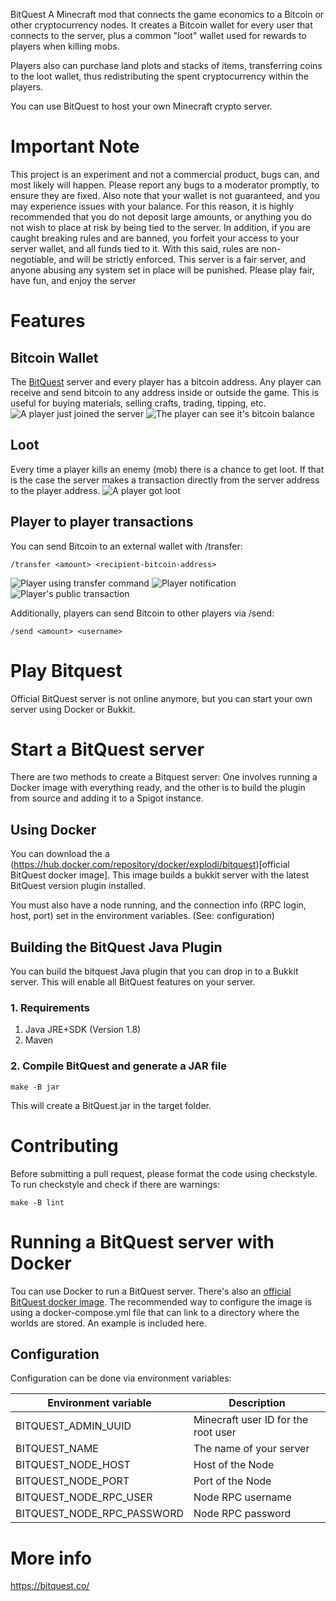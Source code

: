 BitQuest A Minecraft mod that connects the game economics to a Bitcoin or other cryptocurrency nodes. It creates a Bitcoin wallet for every user that connects to the server, plus a common "loot" wallet used for rewards to players when killing mobs.

Players also can purchase land plots and stacks of items, transferring coins to the loot wallet, thus redistributing the spent cryptocurrency within the players.

You can use BitQuest to host your own Minecraft crypto server.

# Important Note
This project is an experiment and not a commercial product, bugs can, and most likely will happen. Please report any bugs to a moderator promptly, to ensure they are fixed. Also note that your wallet is not guaranteed, and you may experience issues with your balance. For this reason, it is highly recommended that you do not deposit large amounts, or anything you do not wish to place at risk by being tied to the server. In addition, if you are caught breaking rules and are banned, you forfeit your access to your server wallet, and all funds tied to it. With this said, rules are non-negotiable, and will be strictly enforced. This server is a fair server, and anyone abusing any system set in place will be punished. Please play fair, have fun, and enjoy the server

# Features
## Bitcoin Wallet
The [BitQuest](https://bitquest.co/) server and every player has a bitcoin address. Any player can receive and send bitcoin to any address inside or outside the game. This is useful for buying materials, selling crafts, trading, tipping, etc.
![A player just joined the server](http://i.imgur.com/1A6wkaB.png)
![The player can see it's bitcoin balance](http://i.imgur.com/5g5pBXB.png)

## Loot
Every time a player kills an enemy (mob) there is a chance to get loot. If that is the case the server makes a transaction directly from the server address to the player address.
![A player got loot](http://i.imgur.com/cxqXmt2.png)

## Player to player transactions
You can send Bitcoin to an external wallet with /transfer:
```
/transfer <amount> <recipient-bitcoin-address>
```
![Player using transfer command](http://i.imgur.com/Vlf9C1F.png)
![Player notification](http://i.imgur.com/PHmomoS.png)
![Player's public transaction](http://i.imgur.com/JPO4AXt.png)  

Additionally, players can send Bitcoin to other players via /send:
```
/send <amount> <username>
```

# Play Bitquest

Official BitQuest server is not online anymore, but you can start your own server using Docker or Bukkit.

# Start a BitQuest server
There are two methods to create a Bitquest server: One involves running a Docker image with everything ready, and the other is to build the plugin from source and adding it to a Spigot instance.

## Using Docker
You can download the a (https://hub.docker.com/repository/docker/explodi/bitquest)[official BitQuest docker image]. 
This image builds a bukkit server with the latest BitQuest version plugin installed.

You must also have a node running, and the connection info (RPC login, host, port) set in the environment variables. (See: configuration)

## Building the BitQuest Java Plugin
You can build the bitquest Java plugin that you can drop in to a Bukkit server. This will enable all BitQuest features on your server. 

### 1. Requirements

1. Java JRE+SDK (Version 1.8)
2. Maven


### 2. Compile BitQuest and generate a JAR file

```
make -B jar
```

This will create a BitQuest.jar in the target folder.

# Contributing
Before submitting a pull request, please format the code using checkstyle. To run checkstyle and check if there are warnings:

````
make -B lint
````

# Running a BitQuest server with Docker

Tou can use Docker to run a BitQuest server. There's also an [official BitQuest docker image](https://hub.docker.com/r/bitquest/bitquest/). The recommended way to configure the image is using a docker-compose.yml file that can link to a directory where the worlds are stored. An example is included here. 

## Configuration

Configuration can be done via environment variables:

| Environment variable       | Description                         |
|----------------------------|-------------------------------------|
| BITQUEST_ADMIN_UUID        | Minecraft user ID for the root user |
| BITQUEST_NAME              | The name of your server             |
| BITQUEST_NODE_HOST         | Host of the Node                    |
| BITQUEST_NODE_PORT         | Port of the Node                    |
| BITQUEST_NODE_RPC_USER     | Node RPC username                   |
| BITQUEST_NODE_RPC_PASSWORD | Node RPC password                   |

# More info

https://bitquest.co/
